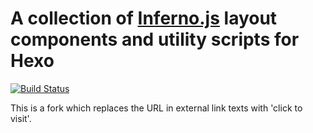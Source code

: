 # A collection of [Inferno.js](https://infernojs.org/) layout components and utility scripts for Hexo

[![Build Status](https://github.com/vishvish/hexo-component-inferno/workflows/Test/badge.svg?branch=master)](https://github.com/vishvish/hexo-component-inferno/actions)

This is a fork which replaces the URL in external link texts with 'click to visit'.
